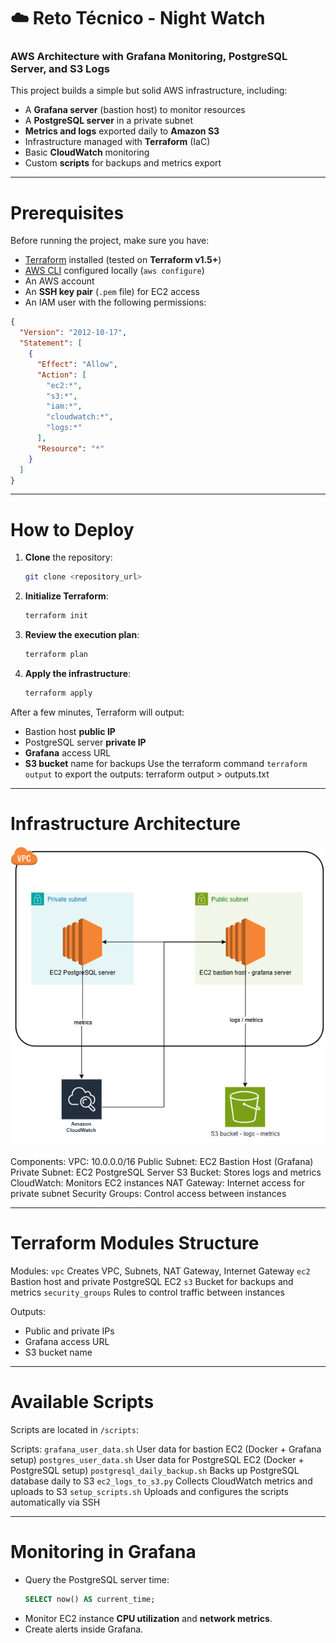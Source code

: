 # ☁️ Reto Técnico - Night Watch
### AWS Architecture with Grafana Monitoring, PostgreSQL Server, and S3 Logs

This project builds a simple but solid AWS infrastructure, including:
- A **Grafana server** (bastion host) to monitor resources
- A **PostgreSQL server** in a private subnet
- **Metrics and logs** exported daily to **Amazon S3**
- Infrastructure managed with **Terraform** (IaC)
- Basic **CloudWatch** monitoring
- Custom **scripts** for backups and metrics export

---

# Prerequisites

Before running the project, make sure you have:

- [Terraform](https://www.terraform.io/downloads) installed (tested on **Terraform v1.5+**)
- [AWS CLI](https://aws.amazon.com/cli/) configured locally (`aws configure`)
- An AWS account
- An **SSH key pair** (`.pem` file) for EC2 access
- An IAM user with the following permissions:

```json
{
  "Version": "2012-10-17",
  "Statement": [
    {
      "Effect": "Allow",
      "Action": [
        "ec2:*",
        "s3:*",
        "iam:*",
        "cloudwatch:*",
        "logs:*"
      ],
      "Resource": "*"
    }
  ]
}
```

---

# How to Deploy

1. **Clone** the repository:
   ```bash
   git clone <repository_url>
   ```

2. **Initialize Terraform**:
   ```bash
   terraform init
   ```

3. **Review the execution plan**:
   ```bash
   terraform plan
   ```

4. **Apply the infrastructure**:
   ```bash
   terraform apply
   ```

After a few minutes, Terraform will output:
- Bastion host **public IP**
- PostgreSQL server **private IP**
- **Grafana** access URL
- **S3 bucket** name for backups
Use the terraform command `terraform output` to export the outputs: terraform output > outputs.txt

---

# Infrastructure Architecture

![AWS Architecture Diagram](NightWatchArquitecture.png)


 Components:
 VPC: 10.0.0.0/16
 Public Subnet: EC2 Bastion Host (Grafana) 
 Private Subnet: EC2 PostgreSQL Server 
 S3 Bucket: Stores logs and metrics 
 CloudWatch: Monitors EC2 instances 
 NAT Gateway: Internet access for private subnet 
 Security Groups: Control access between instances 

---

#  Terraform Modules Structure

Modules:
`vpc` Creates VPC, Subnets, NAT Gateway, Internet Gateway
`ec2` Bastion host and private PostgreSQL EC2 
`s3` Bucket for backups and metrics 
`security_groups` Rules to control traffic between instances 

Outputs:
- Public and private IPs
- Grafana access URL
- S3 bucket name

---

# Available Scripts

Scripts are located in `/scripts`:

Scripts:
`grafana_user_data.sh`  User data for bastion EC2 (Docker + Grafana setup) 
`postgres_user_data.sh`  User data for PostgreSQL EC2 (Docker + PostgreSQL setup) 
`postgresql_daily_backup.sh`  Backs up PostgreSQL database daily to S3 
`ec2_logs_to_s3.py`  Collects CloudWatch metrics and uploads to S3 
`setup_scripts.sh`  Uploads and configures the scripts automatically via SSH

---

# Monitoring in Grafana

- Query the PostgreSQL server time:
  ```sql
  SELECT now() AS current_time;
  ```
- Monitor EC2 instance **CPU utilization** and **network metrics**.
- Create alerts inside Grafana.